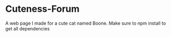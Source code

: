 # Cuteness-Forum
A web page I made for a cute cat named Boone. Make sure to npm install to get all dependencies 

